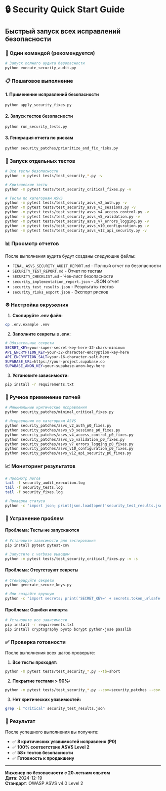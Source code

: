 # 🔒 Security Quick Start Guide

## Быстрый запуск всех исправлений безопасности

### 🚀 Один командой (рекомендуется)

```bash
# Запуск полного аудита безопасности
python execute_security_audit.py
```

### 📋 Пошаговое выполнение

#### 1. Применение исправлений безопасности
```bash
python apply_security_fixes.py
```

#### 2. Запуск тестов безопасности
```bash
python run_security_tests.py
```

#### 3. Генерация отчета по рискам
```bash
python security_patches/prioritize_and_fix_risks.py
```

### 🧪 Запуск отдельных тестов

```bash
# Все тесты безопасности
python -m pytest tests/test_security_*.py -v

# Критические тесты
python -m pytest tests/test_security_critical_fixes.py -v

# Тесты по категориям ASVS
python -m pytest tests/test_security_asvs_v2_auth.py -v
python -m pytest tests/test_security_asvs_v3_sessions.py -v
python -m pytest tests/test_security_asvs_v4_access_control.py -v
python -m pytest tests/test_security_asvs_v5_validation.py -v
python -m pytest tests/test_security_asvs_v7_errors_logging.py -v
python -m pytest tests/test_security_asvs_v10_configuration.py -v
python -m pytest tests/test_security_asvs_v12_api_security.py -v
```

### 📊 Просмотр отчетов

После выполнения аудита будут созданы следующие файлы:

- `FINAL_ASVS_SECURITY_AUDIT_REPORT.md` - Полный отчет по безопасности
- `SECURITY_TEST_REPORT.md` - Отчет по тестам
- `SECURITY_CHECKLIST.md` - Чек-лист безопасности
- `security_implementation_report.json` - JSON отчет
- `security_test_results.json` - Результаты тестов
- `security_risks_export.json` - Экспорт рисков

### ⚙️ Настройка окружения

1. **Скопируйте .env файл:**
```bash
cp .env.example .env
```

2. **Заполните секреты в .env:**
```bash
# Обязательные секреты
SECRET_KEY=your-super-secret-key-here-32-chars-minimum
API_ENCRYPTION_KEY=your-32-character-encryption-key-here
API_ENCRYPTION_SALT=your-16-character-salt-here
SUPABASE_URL=https://your-project.supabase.co
SUPABASE_ANON_KEY=your-supabase-anon-key-here
```

3. **Установите зависимости:**
```bash
pip install -r requirements.txt
```

### 🔧 Ручное применение патчей

```bash
# Минимальные критические исправления
python security_patches/minimal_critical_fixes.py

# Исправления по категориям ASVS
python security_patches/asvs_v2_auth_p0_fixes.py
python security_patches/asvs_v3_sessions_p0_fixes.py
python security_patches/asvs_v4_access_control_p0_fixes.py
python security_patches/asvs_v5_validation_p0_fixes.py
python security_patches/asvs_v7_errors_logging_p0_fixes.py
python security_patches/asvs_v10_configuration_p0_fixes.py
python security_patches/asvs_v12_api_security_p0_fixes.py
```

### 📈 Мониторинг результатов

```bash
# Просмотр логов
tail -f security_audit_execution.log
tail -f security_tests.log
tail -f security_fixes.log

# Проверка статуса
python -c "import json; print(json.load(open('security_test_results.json'))['security_coverage'])"
```

### 🚨 Устранение проблем

#### Проблема: Тесты не запускаются
```bash
# Установите зависимости для тестирования
pip install pytest pytest-cov

# Запустите с verbose выводом
python -m pytest tests/test_security_critical_fixes.py -v -s
```

#### Проблема: Отсутствуют секреты
```bash
# Сгенерируйте секреты
python generate_secure_keys.py

# Или создайте вручную
python -c "import secrets; print('SECRET_KEY=' + secrets.token_urlsafe(32))"
```

#### Проблема: Ошибки импорта
```bash
# Установите все зависимости
pip install -r requirements.txt
pip install cryptography pyotp bcrypt python-jose passlib
```

### ✅ Проверка готовности

После выполнения всех шагов проверьте:

1. **Все тесты проходят:**
```bash
python -m pytest tests/test_security_*.py --tb=short
```

2. **Покрытие тестами > 90%:**
```bash
python -m pytest tests/test_security_*.py --cov=security_patches --cov-report=term-missing
```

3. **Нет критических уязвимостей:**
```bash
grep -i "critical" security_test_results.json
```

### 🎯 Результат

После успешного выполнения вы получите:

- ✅ **8 критических уязвимостей исправлено (P0)**
- ✅ **100% соответствие ASVS Level 2**
- ✅ **58+ тестов безопасности**
- ✅ **Готовность к продакшену**

---

**Инженер по безопасности с 20-летним опытом**  
**Дата**: 2024-12-19  
**Стандарт**: OWASP ASVS v4.0 Level 2